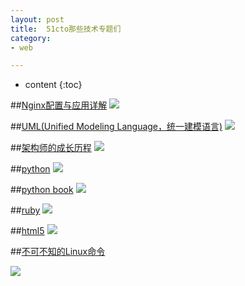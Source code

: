 ```yaml
---
layout: post
title:  51cto那些技术专题们
category: 
- web  

---
```


* content
{:toc}


##[Nginx配置与应用详解](http://developer.51cto.com/art/201004/194472.htm)
![](http://images.51cto.com/files/uploadimg/20100414/153808759.jpg)

##[UML(Unified Modeling Language，统一建模语言)](http://developer.51cto.com/art/200601/19865.htm)
![](http://images.51cto.com/files/uploadimg/20081210/161410742.jpg)

##[架构师的成长历程](http://developer.51cto.com/art/201208/353460.htm)
![](http://images.51cto.com/files/uploadimg/20120817/095212297.png)

##[python](http://developer.51cto.com/art/200509/3940.htm)
![](http://images.51cto.com/files/uploadimg/20101020/173840872.jpg)

##[python book](http://developer.51cto.com/art/201011/234347.htm)
![](http://images.51cto.com/files/uploadimg/20101122/162115251.jpg)

##[ruby](http://developer.51cto.com/art/200610/33124.htm)
![](http://images.51cto.com/files/uploadimg/20090818/132905432.jpg)

##[html5](http://developer.51cto.com/art/200907/133407.htm)
![](http://images.51cto.com/files/uploadimg/20090702/134038158.jpg)

##[不可不知的Linux命令](http://os.51cto.com/art/201510/494546.htm)

![](http://s1.51cto.com/wyfs02/M01/73/99/wKiom1YCCRHhW3dfAADkIzAT0wo273.jpg)

##

![]()

##

![]()

##

![]()
